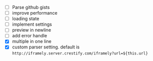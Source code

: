 - [ ] Parse github gists
- [ ] improve performance
- [ ] loading state
- [ ] implement settings
- [ ] preview in newline
- [ ] add error handle
- [x] multiple in one line
- [x] custom parser setting. default is `http://iframely.server.crestify.com/iframely?url=${this.url}`
